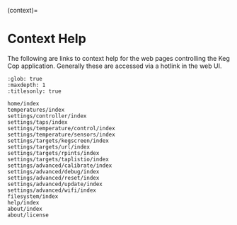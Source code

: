 (context)=

# Context Help

The following are links to context help for the web pages controlling the Keg Cop application.  Generally these are accessed via a hotlink in the web UI.

```{toctree}
:glob: true
:maxdepth: 1
:titlesonly: true

home/index
temperatures/index
settings/controller/index
settings/taps/index
settings/temperature/control/index
settings/temperature/sensors/index
settings/targets/kegscreen/index
settings/targets/url/index
settings/targets/rpints/index
settings/targets/taplistio/index
settings/advanced/calibrate/index
settings/advanced/debug/index
settings/advanced/reset/index
settings/advanced/update/index
settings/advanced/wifi/index
filesystem/index
help/index
about/index
about/license
```
